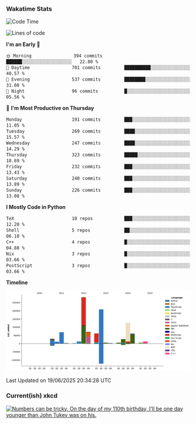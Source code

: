 ### Wakatime Stats
<!--START_SECTION:waka-->
![Code Time](http://img.shields.io/badge/Code%20Time-3%2C292%20hrs%2018%20mins-blue)

![Lines of code](https://img.shields.io/badge/From%20Hello%20World%20I%27ve%20Written-995.9%20thousand%20lines%20of%20code-blue)

**I'm an Early 🐤** 

```text
🌞 Morning                394 commits         ██████░░░░░░░░░░░░░░░░░░░   22.80 % 
🌆 Daytime                701 commits         ██████████░░░░░░░░░░░░░░░   40.57 % 
🌃 Evening                537 commits         ████████░░░░░░░░░░░░░░░░░   31.08 % 
🌙 Night                  96 commits          █░░░░░░░░░░░░░░░░░░░░░░░░   05.56 % 
```
📅 **I'm Most Productive on Thursday** 

```text
Monday                   191 commits         ███░░░░░░░░░░░░░░░░░░░░░░   11.05 % 
Tuesday                  269 commits         ████░░░░░░░░░░░░░░░░░░░░░   15.57 % 
Wednesday                247 commits         ████░░░░░░░░░░░░░░░░░░░░░   14.29 % 
Thursday                 323 commits         █████░░░░░░░░░░░░░░░░░░░░   18.69 % 
Friday                   232 commits         ███░░░░░░░░░░░░░░░░░░░░░░   13.43 % 
Saturday                 240 commits         ███░░░░░░░░░░░░░░░░░░░░░░   13.89 % 
Sunday                   226 commits         ███░░░░░░░░░░░░░░░░░░░░░░   13.08 % 
```


**I Mostly Code in Python** 

```text
TeX                      10 repos            ███░░░░░░░░░░░░░░░░░░░░░░   12.20 % 
Shell                    5 repos             ██░░░░░░░░░░░░░░░░░░░░░░░   06.10 % 
C++                      4 repos             █░░░░░░░░░░░░░░░░░░░░░░░░   04.88 % 
Nix                      3 repos             █░░░░░░░░░░░░░░░░░░░░░░░░   03.66 % 
PostScript               3 repos             █░░░░░░░░░░░░░░░░░░░░░░░░   03.66 % 
```



**Timeline**

![Lines of Code chart](https://raw.githubusercontent.com/joshuajeschek/joshuajeschek/main/assets/bar_graph.png)


 Last Updated on 19/06/2025 20:34:28 UTC
<!--END_SECTION:waka-->

### Current(ish) xkcd
<a id="xkcd-a" title="Numbers can be tricky. On the day of my 110th birthday, I'll be one day younger than John Tukey was on his." href="https://www.xkcd.com" target="_blank">
        <img align="center" id="xkcd-img" src="https://imgs.xkcd.com/comics/tukey.png" alt="Numbers can be tricky. On the day of my 110th birthday, I'll be one day younger than John Tukey was on his." height=300 />
</a>
